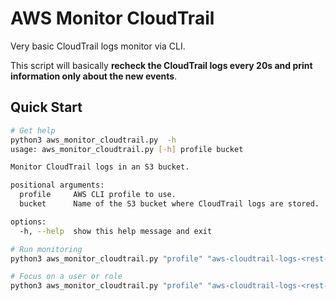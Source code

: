 # AWS Monitor CloudTrail

Very basic CloudTrail logs monitor via CLI.

This script will basically **recheck the CloudTrail logs every 20s and print information only about the new events**.

## Quick Start

```bash
# Get help
python3 aws_monitor_cloudtrail.py  -h
usage: aws_monitor_cloudtrail.py [-h] profile bucket

Monitor CloudTrail logs in an S3 bucket.

positional arguments:
  profile     AWS CLI profile to use.
  bucket      Name of the S3 bucket where CloudTrail logs are stored.

options:
  -h, --help  show this help message and exit

# Run monitoring
python3 aws_monitor_cloudtrail.py "profile" "aws-cloudtrail-logs-<rest-cloudtrail-bucket-name>"

# Focus on a user or role
python3 aws_monitor_cloudtrail.py "profile" "aws-cloudtrail-logs-<rest-cloudtrail-bucket-name>" | grep -i "user/role-name"
```